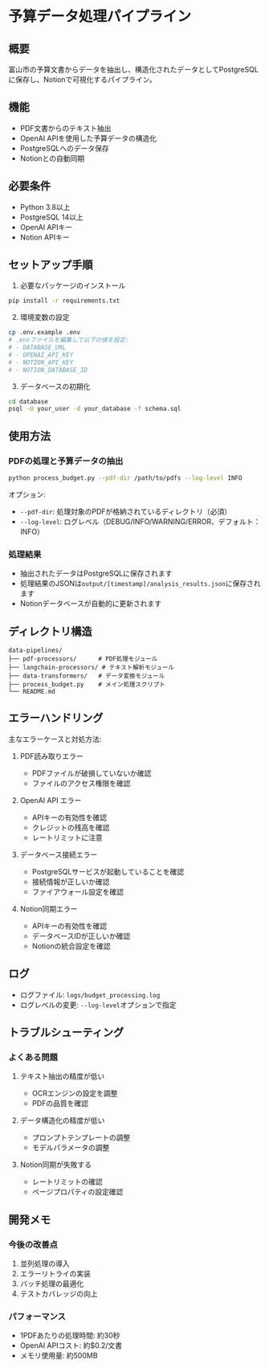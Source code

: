 # 予算データ処理パイプライン

## 概要
富山市の予算文書からデータを抽出し、構造化されたデータとしてPostgreSQLに保存し、Notionで可視化するパイプライン。

## 機能
- PDF文書からのテキスト抽出
- OpenAI APIを使用した予算データの構造化
- PostgreSQLへのデータ保存
- Notionとの自動同期

## 必要条件
- Python 3.8以上
- PostgreSQL 14以上
- OpenAI APIキー
- Notion APIキー

## セットアップ手順

1. 必要なパッケージのインストール
```bash
pip install -r requirements.txt
```

2. 環境変数の設定
```bash
cp .env.example .env
# .envファイルを編集して以下の値を設定:
# - DATABASE_URL
# - OPENAI_API_KEY
# - NOTION_API_KEY
# - NOTION_DATABASE_ID
```

3. データベースの初期化
```bash
cd database
psql -U your_user -d your_database -f schema.sql
```

## 使用方法

### PDFの処理と予算データの抽出
```bash
python process_budget.py --pdf-dir /path/to/pdfs --log-level INFO
```

オプション:
- `--pdf-dir`: 処理対象のPDFが格納されているディレクトリ（必須）
- `--log-level`: ログレベル（DEBUG/INFO/WARNING/ERROR、デフォルト：INFO）

### 処理結果
- 抽出されたデータはPostgreSQLに保存されます
- 処理結果のJSONは`output/[timestamp]/analysis_results.json`に保存されます
- Notionデータベースが自動的に更新されます

## ディレクトリ構造
```
data-pipelines/
├── pdf-processors/      # PDF処理モジュール
├── langchain-processors/ # テキスト解析モジュール
├── data-transformers/   # データ変換モジュール
├── process_budget.py    # メイン処理スクリプト
└── README.md
```

## エラーハンドリング

主なエラーケースと対処方法:

1. PDF読み取りエラー
   - PDFファイルが破損していないか確認
   - ファイルのアクセス権限を確認

2. OpenAI API エラー
   - APIキーの有効性を確認
   - クレジットの残高を確認
   - レートリミットに注意

3. データベース接続エラー
   - PostgreSQLサービスが起動していることを確認
   - 接続情報が正しいか確認
   - ファイアウォール設定を確認

4. Notion同期エラー
   - APIキーの有効性を確認
   - データベースIDが正しいか確認
   - Notionの統合設定を確認

## ログ
- ログファイル: `logs/budget_processing.log`
- ログレベルの変更: `--log-level`オプションで指定

## トラブルシューティング

### よくある問題

1. テキスト抽出の精度が低い
   - OCRエンジンの設定を調整
   - PDFの品質を確認

2. データ構造化の精度が低い
   - プロンプトテンプレートの調整
   - モデルパラメータの調整

3. Notion同期が失敗する
   - レートリミットの確認
   - ページプロパティの設定確認

## 開発メモ

### 今後の改善点
1. 並列処理の導入
2. エラーリトライの実装
3. バッチ処理の最適化
4. テストカバレッジの向上

### パフォーマンス
- 1PDFあたりの処理時間: 約30秒
- OpenAI APIコスト: 約$0.2/文書
- メモリ使用量: 約500MB
